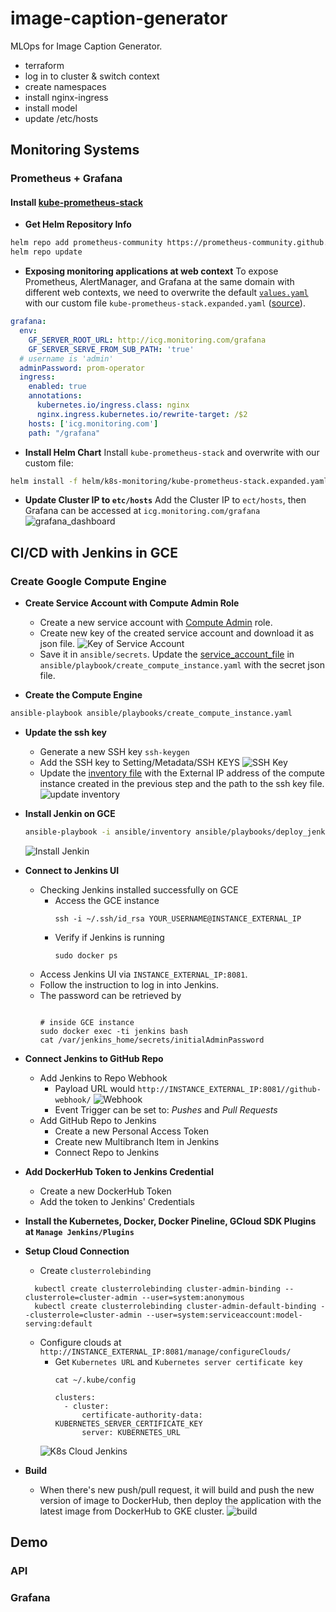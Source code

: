 # image-caption-generator
MLOps for Image Caption Generator.

- terraform
- log in to cluster & switch context
- create namespaces
- install nginx-ingress
- install model
- update /etc/hosts

## Monitoring Systems

### Prometheus + Grafana

#### Install [kube-prometheus-stack](https://github.com/prometheus-community/helm-charts/tree/main/charts/kube-prometheus-stack)

* **Get Helm Repository Info**
```sh
helm repo add prometheus-community https://prometheus-community.github.io/helm-charts
helm repo update
```
* **Exposing monitoring applications at web context**
To expose Prometheus, AlertManager, and Grafana at the same domain with different web contexts, we need to overwrite the default [`values.yaml`](https://github.com/prometheus-community/helm-charts/blob/main/charts/kube-prometheus-stack/values.yaml) with our custom file `kube-prometheus-stack.expanded.yaml` ([source](https://fabianlee.org/2022/07/02/prometheus-exposing-prometheus-grafana-as-ingress-for-kube-prometheus-stack/)).
```yaml
grafana:
  env:
    GF_SERVER_ROOT_URL: http://icg.monitoring.com/grafana
    GF_SERVER_SERVE_FROM_SUB_PATH: 'true'
  # username is 'admin'
  adminPassword: prom-operator
  ingress:
    enabled: true
    annotations:
      kubernetes.io/ingress.class: nginx
      nginx.ingress.kubernetes.io/rewrite-target: /$2
    hosts: ['icg.monitoring.com']
    path: "/grafana"
``` 
* **Install Helm Chart**
  Install `kube-prometheus-stack` and overwrite with our custom file:
```sh
helm install -f helm/k8s-monitoring/kube-prometheus-stack.expanded.yaml kube-prometheus-stack prometheus-community/kube-prometheus-stack
```

* **Update Cluster IP to `etc/hosts`**
  Add the Cluster IP to `ect/hosts`, then Grafana can be accessed at `icg.monitoring.com/grafana`
  ![grafana_dashboard](assets/images/Screenshot%20from%202023-11-14%2023-42-33.png)

## CI/CD with Jenkins in GCE

### Create Google Compute Engine

* **Create Service Account with Compute Admin Role**

  - Create a new service account with [Compute Admin](https://cloud.google.com/compute/docs/access/iam#compute.admin) role.
  - Create new key of the created service account and download it as json file.
  ![Key of Service Account](assets/images/Screenshot%20from%202023-11-14%2017-18-26.png)
  - Save it in `ansible/secrets`. Update the [service_account_file](https://github.com/lapis2002/image-caption-generator/blob/dev/ansible/playbooks/create_compute_instance.yaml#L14) in `ansible/playbook/create_compute_instance.yaml` with the secret json file.

* **Create the Compute Engine**

```sh
ansible-playbook ansible/playbooks/create_compute_instance.yaml
```

* **Update the ssh key**

  - Generate a new SSH key
    ```ssh-keygen```
  - Add the SSH key to Setting/Metadata/SSH KEYS
  ![SSH Key](assets/images/Screenshot%20from%202023-11-14%2017-32-17.png)
  - Update the [inventory file](https://github.com/lapis2002/image-caption-generator/blob/dev/ansible/inventory) with the External IP address of the compute instance created in the previous step and the path to the ssh key file.
    ![update inventory](assets/images/Screenshot%20from%202023-11-14%2017-34-50.png)

* **Install Jenkin on GCE**
  ```sh
  ansible-playbook -i ansible/inventory ansible/playbooks/deploy_jenkins.yaml
  ```
  ![Install Jenkin](assets/images/Screenshot%20from%202023-11-14%2017-39-52.png)

* **Connect to Jenkins UI**
  - Checking Jenkins installed successfully on GCE
    - Access the GCE instance
      ```
      ssh -i ~/.ssh/id_rsa YOUR_USERNAME@INSTANCE_EXTERNAL_IP
      ```
    - Verify if Jenkins is running
      ```
      sudo docker ps
      ```
  - Access Jenkins UI via `INSTANCE_EXTERNAL_IP:8081`.
  - Follow the instruction to log in into Jenkins.
  - The password can be retrieved by
    ```

    # inside GCE instance
    sudo docker exec -ti jenkins bash
    cat /var/jenkins_home/secrets/initialAdminPassword
    ```
* **Connect Jenkins to GitHub Repo**
  - Add Jenkins to Repo Webhook
    - Payload URL would `http://INSTANCE_EXTERNAL_IP:8081//github-webhook/`
    ![Webhook](assets/images/Screenshot%20from%202023-11-14%2017-49-49.png)
    - Event Trigger can be set to: *Pushes* and *Pull Requests*
  - Add GitHub Repo to Jenkins
    - Create a new Personal Access Token
    - Create new Multibranch Item in Jenkins
    - Connect Repo to Jenkins

* **Add DockerHub Token to Jenkins Credential**
    - Create a new DockerHub Token
    - Add the token to Jenkins' Credentials

* **Install the Kubernetes, Docker, Docker Pineline, GCloud SDK Plugins at `Manage Jenkins/Plugins`**

* **Setup Cloud Connection**
  
  - Create `clusterrolebinding`
  ```
    kubectl create clusterrolebinding cluster-admin-binding --clusterrole=cluster-admin --user=system:anonymous
    kubectl create clusterrolebinding cluster-admin-default-binding --clusterrole=cluster-admin --user=system:serviceaccount:model-serving:default
  ```
  - Configure clouds at `http://INSTANCE_EXTERNAL_IP:8081/manage/configureClouds/`
    - Get `Kubernetes URL` and `Kubernetes server certificate key`
      ```
      cat ~/.kube/config
      ``` 
      ```
      clusters:
        - cluster:
            certificate-authority-data: KUBERNETES_SERVER_CERTIFICATE_KEY
            server: KUBERNETES_URL
      ```
    ![K8s Cloud Jenkins](assets/images/Screenshot%20from%202023-11-14%2018-10-57.png)

* **Build**
  - When there's new push/pull request, it will build and push the new version of image to DockerHub, then deploy the application with the latest image from DockerHub to GKE cluster.
  ![build](assets/images/Screenshot%20from%202023-11-14%2018-17-58.png)

## Demo

### API

### Grafana